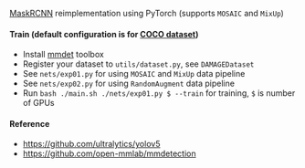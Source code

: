 [MaskRCNN](https://arxiv.org/abs/1703.06870) reimplementation using PyTorch (supports `MOSAIC` and `MixUp`)

#### Train (default configuration is for [COCO dataset](https://cocodataset.org/#home))

* Install [mmdet](https://github.com/open-mmlab/mmdetection/blob/master/docs/en/get_started.md) toolbox
* Register your dataset to `utils/dataset.py`, see `DAMAGEDataset`
* See `nets/exp01.py` for using `MOSAIC` and `MixUp` data pipeline
* See `nets/exp02.py` for using `RandomAugment` data pipeline
* Run `bash ./main.sh ./nets/exp01.py $ --train` for training, `$` is number of GPUs

#### Reference

* https://github.com/ultralytics/yolov5
* https://github.com/open-mmlab/mmdetection
